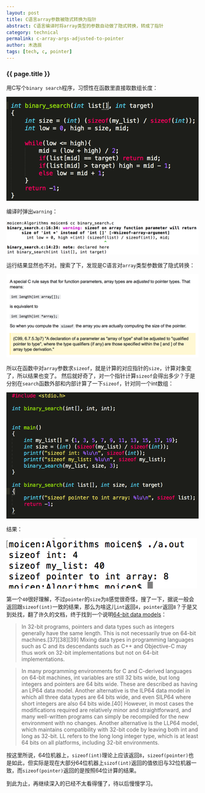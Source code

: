 ```yaml
---
layout: post
title: C语言array参数被隐式转换为指针
abstract: C语言编译时将array类型的参数自动做了隐式转换，转成了指针
category: technical
permalink: c-array-args-adjusted-to-pointer
author: 木逸辰
tags: [tech, c, pointer]
---
```


### {{ page.title }}

用C写个`binary search`程序，习惯性在函数里直接取数组长度：

![binary search](/assets/images/2017-06-07-c-array-args-2-pointer-1.png)

编译时弹出`warning`：

![binary search warning](/assets/images/2017-06-07-c-array-args-2-pointer-2.png)

运行结果显然也不对。搜索了下，发现是C语言对`array`类型参数做了隐式转换：

![binary search trans](/assets/images/2017-06-07-c-array-args-2-pointer-3.png)

所以在函数中对`array`参数求`sizeof`，就是计算的对应指针的`size`，计算对象变了，所以结果也变了。
然后就好奇了，对一个指针计算`sizeof`会得出多少？于是分别在`search`函数外部和内部计算了一下`sizeof`，针对同一个int数组：

![binary search sizeof](/assets/images/2017-06-07-c-array-args-2-pointer-4.png)

结果：

![binary search sizeof](/assets/images/2017-06-07-c-array-args-2-pointer-5.png)

第一个`40`很好理解，不过`pointer`的`size`为`8`感觉很奇怪，搜了一下，据说一般会返回跟`sizeof(int)`一致的结果，那么为啥这儿`int`返回`4`，`pointer`返回`8`？于是又到处找，翻了许久的文档，终于找到一个说明[64-bit data models](https://en.wikipedia.org/wiki/64-bit_computing#64-bit_data_models)：

>In 32-bit programs, pointers and data types such as integers generally have the same length. This is not necessarily true on 64-bit machines.[37][38][39] Mixing data types in programming languages such as C and its descendants such as C++ and Objective-C may thus work on 32-bit implementations but not on 64-bit implementations.

>In many programming environments for C and C-derived languages on 64-bit machines, int variables are still 32 bits wide, but long integers and pointers are 64 bits wide. These are described as having an LP64 data model. Another alternative is the ILP64 data model in which all three data types are 64 bits wide, and even SILP64 where short integers are also 64 bits wide.[40] However, in most cases the modifications required are relatively minor and straightforward, and many well-written programs can simply be recompiled for the new environment with no changes. Another alternative is the LLP64 model, which maintains compatibility with 32-bit code by leaving both int and long as 32-bit. LL refers to the long long integer type, which is at least 64 bits on all platforms, including 32-bit environments.

按这里所说，64位机器上，`sizeof(int)`理论上应该返回`8`，`sizeof(pointer)`也是如此，但实际是现在大部分64位机器上`sizof(int)`返回的值依旧与32位机器一致，而`sizeof(pointer)`返回的是按照64位计算的结果。

到此为止，再继续深入的已经不太看得懂了，待以后慢慢学习。
